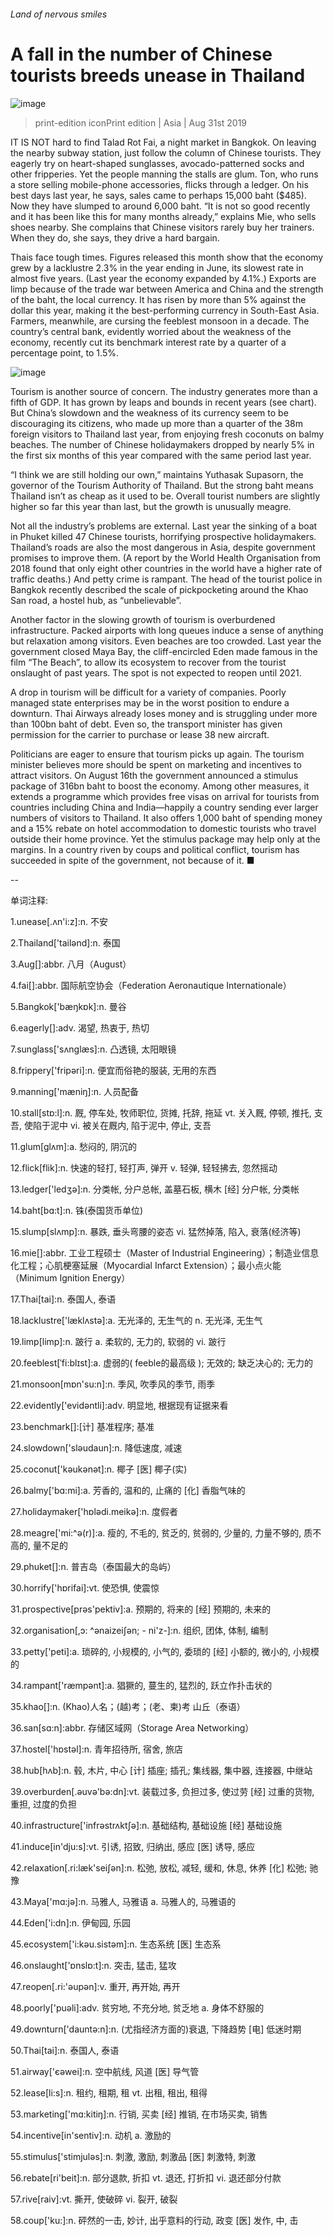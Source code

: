 ###### Land of nervous smiles
# A fall in the number of Chinese tourists breeds unease in Thailand 
![image](images/20190831_ASP503.jpg) 
> print-edition iconPrint edition | Asia | Aug 31st 2019 
IT IS NOT hard to find Talad Rot Fai, a night market in Bangkok. On leaving the nearby subway station, just follow the column of Chinese tourists. They eagerly try on heart-shaped sunglasses, avocado-patterned socks and other fripperies. Yet the people manning the stalls are glum. Ton, who runs a store selling mobile-phone accessories, flicks through a ledger. On his best days last year, he says, sales came to perhaps 15,000 baht ($485). Now they have slumped to around 6,000 baht. “It is not so good recently and it has been like this for many months already,” explains Mie, who sells shoes nearby. She complains that Chinese visitors rarely buy her trainers. When they do, she says, they drive a hard bargain. 
Thais face tough times. Figures released this month show that the economy grew by a lacklustre 2.3% in the year ending in June, its slowest rate in almost five years. (Last year the economy expanded by 4.1%.) Exports are limp because of the trade war between America and China and the strength of the baht, the local currency. It has risen by more than 5% against the dollar this year, making it the best-performing currency in South-East Asia. Farmers, meanwhile, are cursing the feeblest monsoon in a decade. The country’s central bank, evidently worried about the weakness of the economy, recently cut its benchmark interest rate by a quarter of a percentage point, to 1.5%. 
![image](images/20190831_ASC504.png) 
Tourism is another source of concern. The industry generates more than a fifth of GDP. It has grown by leaps and bounds in recent years (see chart). But China’s slowdown and the weakness of its currency seem to be discouraging its citizens, who made up more than a quarter of the 38m foreign visitors to Thailand last year, from enjoying fresh coconuts on balmy beaches. The number of Chinese holidaymakers dropped by nearly 5% in the first six months of this year compared with the same period last year. 
“I think we are still holding our own,” maintains Yuthasak Supasorn, the governor of the Tourism Authority of Thailand. But the strong baht means Thailand isn’t as cheap as it used to be. Overall tourist numbers are slightly higher so far this year than last, but the growth is unusually meagre. 
Not all the industry’s problems are external. Last year the sinking of a boat in Phuket killed 47 Chinese tourists, horrifying prospective holidaymakers. Thailand’s roads are also the most dangerous in Asia, despite government promises to improve them. (A report by the World Health Organisation from 2018 found that only eight other countries in the world have a higher rate of traffic deaths.) And petty crime is rampant. The head of the tourist police in Bangkok recently described the scale of pickpocketing around the Khao San road, a hostel hub, as “unbelievable”. 
Another factor in the slowing growth of tourism is overburdened infrastructure. Packed airports with long queues induce a sense of anything but relaxation among visitors. Even beaches are too crowded. Last year the government closed Maya Bay, the cliff-encircled Eden made famous in the film “The Beach”, to allow its ecosystem to recover from the tourist onslaught of past years. The spot is not expected to reopen until 2021. 
A drop in tourism will be difficult for a variety of companies. Poorly managed state enterprises may be in the worst position to endure a downturn. Thai Airways already loses money and is struggling under more than 100bn baht of debt. Even so, the transport minister has given permission for the carrier to purchase or lease 38 new aircraft. 
Politicians are eager to ensure that tourism picks up again. The tourism minister believes more should be spent on marketing and incentives to attract visitors. On August 16th the government announced a stimulus package of 316bn baht to boost the economy. Among other measures, it extends a programme which provides free visas on arrival for tourists from countries including China and India—happily a country sending ever larger numbers of visitors to Thailand. It also offers 1,000 baht of spending money and a 15% rebate on hotel accommodation to domestic tourists who travel outside their home province. Yet the stimulus package may help only at the margins. In a country riven by coups and political conflict, tourism has succeeded in spite of the government, not because of it. ■ 
-- 
 单词注释:
1.unease[.ʌn'i:z]:n. 不安 
2.Thailand['tailәnd]:n. 泰国 
3.Aug[]:abbr. 八月（August） 
4.fai[]:abbr. 国际航空协会（Federation Aeronautique Internationale） 
5.Bangkok['bæŋkɒk]:n. 曼谷 
6.eagerly[]:adv. 渴望, 热衷于, 热切 
7.sunglass['sʌnglæs]:n. 凸透镜, 太阳眼镜 
8.frippery['fripәri]:n. 便宜而俗艳的服装, 无用的东西 
9.manning['mæniŋ]:n. 人员配备 
10.stall[stɒ:l]:n. 厩, 停车处, 牧师职位, 货摊, 托辞, 拖延 vt. 关入厩, 停顿, 推托, 支吾, 使陷于泥中 vi. 被关在厩内, 陷于泥中, 停止, 支吾 
11.glum[glʌm]:a. 愁闷的, 阴沉的 
12.flick[flik]:n. 快速的轻打, 轻打声, 弹开 v. 轻弹, 轻轻拂去, 忽然摇动 
13.ledger['ledʒә]:n. 分类帐, 分户总帐, 盖墓石板, 横木 [经] 分户帐, 分类帐 
14.baht[bɑ:t]:n. 铢(泰国货币单位) 
15.slump[slʌmp]:n. 暴跌, 垂头弯腰的姿态 vi. 猛然掉落, 陷入, 衰落(经济等) 
16.mie[]:abbr. 工业工程硕士（Master of Industrial Engineering）；制造业信息化工程；心肌梗塞延展（Myocardial Infarct Extension）；最小点火能（Minimum Ignition Energy） 
17.Thai[tai]:n. 泰国人, 泰语 
18.lacklustre['læklʌstә]:a. 无光泽的, 无生气的 n. 无光泽, 无生气 
19.limp[limp]:n. 跛行 a. 柔软的, 无力的, 软弱的 vi. 跛行 
20.feeblest[ˈfi:blɪst]:a. 虚弱的( feeble的最高级 ); 无效的; 缺乏决心的; 无力的 
21.monsoon[mɒn'su:n]:n. 季风, 吹季风的季节, 雨季 
22.evidently['evidәntli]:adv. 明显地, 根据现有证据来看 
23.benchmark[]:[计] 基准程序; 基准 
24.slowdown['slәudaun]:n. 降低速度, 减速 
25.coconut['kәukәnәt]:n. 椰子 [医] 椰子(实) 
26.balmy['bɑ:mi]:a. 芳香的, 温和的, 止痛的 [化] 香脂气味的 
27.holidaymaker['hɒlәdi.meikә]:n. 度假者 
28.meagre['mi:^ә(r)]:a. 瘦的, 不毛的, 贫乏的, 贫弱的, 少量的, 力量不够的, 质不高的, 量不足的 
29.phuket[]:n. 普吉岛（泰国最大的岛屿） 
30.horrify['hɒrifai]:vt. 使恐惧, 使震惊 
31.prospective[prәs'pektiv]:a. 预期的, 将来的 [经] 预期的, 未来的 
32.organisation[,ɔ: ^әnaizeiʃən; - ni'z-]:n. 组织, 团体, 体制, 编制 
33.petty['peti]:a. 琐碎的, 小规模的, 小气的, 委琐的 [经] 小额的, 微小的, 小规模的 
34.rampant['ræmpәnt]:a. 猖獗的, 蔓生的, 猛烈的, 跃立作扑击状的 
35.khao[]:n. (Khao)人名；(越)考；(老、柬)考 山丘（泰语） 
36.san[sɑ:n]:abbr. 存储区域网（Storage Area Networking） 
37.hostel['hɒstәl]:n. 青年招待所, 宿舍, 旅店 
38.hub[hʌb]:n. 毂, 木片, 中心 [计] 插座; 插孔; 集线器, 集中器, 连接器, 中继站 
39.overburden[.әuvә'bә:dn]:vt. 装载过多, 负担过多, 使过劳 [经] 过重的货物, 重担, 过度的负担 
40.infrastructure['infrәstrʌktʃә]:n. 基础结构, 基础设施 [经] 基础设施 
41.induce[in'dju:s]:vt. 引诱, 招致, 归纳出, 感应 [医] 诱导, 感应 
42.relaxation[.ri:læk'seiʃәn]:n. 松弛, 放松, 减轻, 缓和, 休息, 休养 [化] 松弛; 驰豫 
43.Maya['mɑ:jә]:n. 马雅人, 马雅语 a. 马雅人的, 马雅语的 
44.Eden['i:dn]:n. 伊甸园, 乐园 
45.ecosystem['i:kәu.sistәm]:n. 生态系统 [医] 生态系 
46.onslaught['ɒnslɒ:t]:n. 突击, 猛击, 猛攻 
47.reopen[.ri:'әupәn]:v. 重开, 再开始, 再开 
48.poorly['puәli]:adv. 贫穷地, 不充分地, 贫乏地 a. 身体不舒服的 
49.downturn['dauntә:n]:n. (尤指经济方面的)衰退, 下降趋势 [电] 低迷时期 
50.Thai[tai]:n. 泰国人, 泰语 
51.airway['єәwei]:n. 空中航线, 风道 [医] 导气管 
52.lease[li:s]:n. 租约, 租期, 租 vt. 出租, 租出, 租得 
53.marketing['mɑ:kitiŋ]:n. 行销, 买卖 [经] 推销, 在市场买卖, 销售 
54.incentive[in'sentiv]:n. 动机 a. 激励的 
55.stimulus['stimjulәs]:n. 刺激, 激励, 刺激品 [医] 刺激特, 刺激 
56.rebate[ri'beit]:n. 部分退款, 折扣 vt. 退还, 打折扣 vi. 退还部分付款 
57.rive[raiv]:vt. 撕开, 使破碎 vi. 裂开, 破裂 
58.coup['ku:]:n. 砰然的一击, 妙计, 出乎意料的行动, 政变 [医] 发作, 中, 击 
